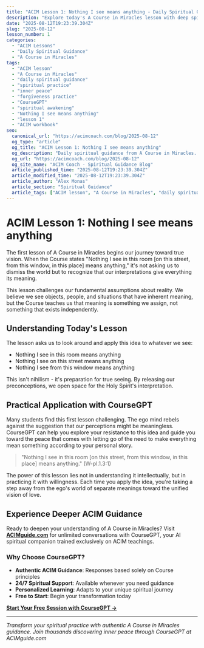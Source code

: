 ```yaml
---
title: "ACIM Lesson 1: Nothing I see means anything - Daily Spiritual Guidance"
description: "Explore today's A Course in Miracles lesson with deep spiritual insights. Practice authentic forgiveness and find inner peace through ACIM teachings. Free guidance with CourseGPT at ACIMguide.com"
date: "2025-08-12T19:23:39.304Z"
slug: "2025-08-12"
lesson_number: 1
categories:
  - "ACIM Lessons"
  - "Daily Spiritual Guidance"
  - "A Course in Miracles"
tags:
  - "ACIM lesson"
  - "A Course in Miracles"
  - "daily spiritual guidance"
  - "spiritual practice"
  - "inner peace"
  - "forgiveness practice"
  - "CourseGPT"
  - "spiritual awakening"
  - "Nothing I see means anything"
  - "lesson 1"
  - "ACIM workbook"
seo:
  canonical_url: "https://acimcoach.com/blog/2025-08-12"
  og_type: "article"
  og_title: "ACIM Lesson 1: Nothing I see means anything"
  og_description: "Daily spiritual guidance from A Course in Miracles. Find inner peace and practice true forgiveness with today's lesson insights."
  og_url: "https://acimcoach.com/blog/2025-08-12"
  og_site_name: "ACIM Coach - Spiritual Guidance Blog"
  article_published_time: "2025-08-12T19:23:39.304Z"
  article_modified_time: "2025-08-12T19:23:39.304Z"
  article_author: "Alex Monas"
  article_section: "Spiritual Guidance"
  article_tags: ["ACIM lesson", "A Course in Miracles", "daily spiritual guidance", "spiritual practice", "inner peace", "forgiveness practice", "CourseGPT", "spiritual awakening"]
---
```


# ACIM Lesson 1: Nothing I see means anything

The first lesson of A Course in Miracles begins our journey toward true vision. When the Course states "Nothing I see in this room [on this street, from this window, in this place] means anything," it's not asking us to dismiss the world but to recognize that our interpretations give everything its meaning.

This lesson challenges our fundamental assumptions about reality. We believe we see objects, people, and situations that have inherent meaning, but the Course teaches us that meaning is something we assign, not something that exists independently.

## Understanding Today's Lesson

The lesson asks us to look around and apply this idea to whatever we see:
- Nothing I see in this room means anything
- Nothing I see on this street means anything  
- Nothing I see from this window means anything

This isn't nihilism - it's preparation for true seeing. By releasing our preconceptions, we open space for the Holy Spirit's interpretation.

## Practical Application with CourseGPT

Many students find this first lesson challenging. The ego mind rebels against the suggestion that our perceptions might be meaningless. CourseGPT can help you explore your resistance to this idea and guide you toward the peace that comes with letting go of the need to make everything mean something according to your personal story.

> "Nothing I see in this room [on this street, from this window, in this place] means anything." (W-pI.1.3:1)

The power of this lesson lies not in understanding it intellectually, but in practicing it with willingness. Each time you apply the idea, you're taking a step away from the ego's world of separate meanings toward the unified vision of love.


## Experience Deeper ACIM Guidance

Ready to deepen your understanding of A Course in Miracles? Visit **[ACIMguide.com](https://acimguide.com)** for unlimited conversations with CourseGPT, your AI spiritual companion trained exclusively on ACIM teachings.

### Why Choose CourseGPT?

- **Authentic ACIM Guidance**: Responses based solely on Course principles
- **24/7 Spiritual Support**: Available whenever you need guidance
- **Personalized Learning**: Adapts to your unique spiritual journey
- **Free to Start**: Begin your transformation today

[**Start Your Free Session with CourseGPT →**](https://acimguide.com)

---

*Transform your spiritual practice with authentic A Course in Miracles guidance. Join thousands discovering inner peace through CourseGPT at ACIMguide.com*